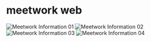 # meetwork web

![Meetwork Information 01](https://user-images.githubusercontent.com/65934968/186832772-868451b6-6d16-48d9-8dc1-25a2b204742d.png)
![Meetwork Information 02](https://user-images.githubusercontent.com/65934968/186832745-d6b516db-5f58-4a71-b659-32b3cddb0956.png)
![Meetwork Information 03](https://user-images.githubusercontent.com/65934968/186832769-a83cc180-07d7-43b5-a8df-93e70b6a7913.png)
![Meetwork Information 04](https://user-images.githubusercontent.com/65934968/186832760-48cfeab4-2d13-47e1-8ea6-89ed67a68c0e.png)
